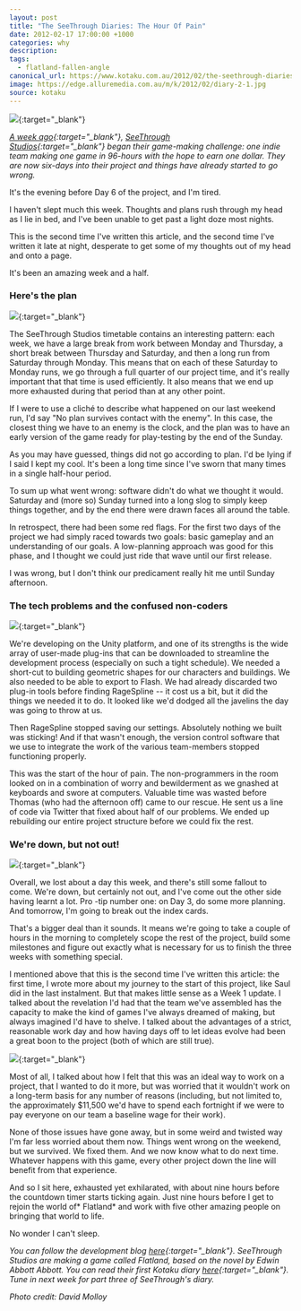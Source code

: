 ```yaml
---
layout: post
title: "The SeeThrough Diaries: The Hour Of Pain"
date: 2012-02-17 17:00:00 +1000
categories: why
description:
tags:
  - flatland-fallen-angle
canonical_url: https://www.kotaku.com.au/2012/02/the-seethrough-diaries-the-hour-of-pain/
image: https://edge.alluremedia.com.au/m/k/2012/02/diary-2-1.jpg
source: kotaku
---
```

[![](https://edge.alluremedia.com.au/m/k/2012/02/diary-2-1.jpg)](https://edge.alluremedia.com.au/m/k/2012/02/diary-2-1.jpg){:target="_blank"}

*[A week ago](http://www.kotaku.com.au/2012/02/the-seethrough-diaries-im-scared/){:target="_blank"}, [SeeThrough Studios](http://seethroughstudios.com/){:target="_blank"} began their game-making challenge: one indie team making one game in 96-hours with the hope to earn one dollar. They are now six-days into their project and things have already started to go wrong.*

It's the evening before Day 6 of the project, and I'm tired.

I haven't slept much this week. Thoughts and plans rush through my head as I lie in bed, and I've been unable to get past a light doze most nights.

This is the second time I've written this article, and the second time I've written it late at night, desperate to get some of my thoughts out of my head and onto a page.

It's been an amazing week and a half.

### Here's the plan

[![](https://edge.alluremedia.com.au/m/k/2012/02/diary-2-2.jpg)](https://edge.alluremedia.com.au/m/k/2012/02/diary-2-2.jpg){:target="_blank"}

The SeeThrough Studios timetable contains an interesting pattern: each week, we have a large break from work between Monday and Thursday, a short break between Thursday and Saturday, and then a long run from Saturday through Monday. This means that on each of these Saturday to Monday runs, we go through a full quarter of our project time, and it's really important that that time is used efficiently. It also means that we end up more exhausted during that period than at any other point.

If I were to use a cliché to describe what happened on our last weekend run, I'd say "No plan survives contact with the enemy". In this case, the closest thing we have to an enemy is the clock, and the plan was to have an early version of the game ready for play-testing by the end of the Sunday.

As you may have guessed, things did not go according to plan. I'd be lying if I said I kept my cool. It's been a long time since I've sworn that many times in a single half-hour period.

To sum up what went wrong: software didn't do what we thought it would. Saturday and (more so) Sunday turned into a long slog to simply keep things together, and by the end there were drawn faces all around the table.

In retrospect, there had been some red flags. For the first two days of the project we had simply raced towards two goals: basic gameplay and an understanding of our goals. A low-planning approach was good for this phase, and I thought we could just ride that wave until our first release.

I was wrong, but I don't think our predicament really hit me until Sunday afternoon.

### The tech problems and the confused non-coders

[![](https://edge.alluremedia.com.au/m/k/2012/02/diary-2-3.jpg)](https://edge.alluremedia.com.au/m/k/2012/02/diary-2-3.jpg){:target="_blank"}

We're developing on the Unity platform, and one of its strengths is the wide array of user-made plug-ins that can be downloaded to streamline the development process (especially on such a tight schedule). We needed a short-cut to building geometric shapes for our characters and buildings. We also needed to be able to export to Flash. We had already discarded two plug-in tools before finding RageSpline -- it cost us a bit, but it did the things we needed it to do. It looked like we'd dodged all the javelins the day was going to throw at us.

Then RageSpline stopped saving our settings. Absolutely nothing we built was sticking! And if that wasn't enough, the version control software that we use to integrate the work of the various team-members stopped functioning properly.

This was the start of the hour of pain. The non-programmers in the room looked on in a combination of worry and bewilderment as we gnashed at keyboards and swore at computers. Valuable time was wasted before Thomas (who had the afternoon off) came to our rescue. He sent us a line of code via Twitter that fixed about half of our problems. We ended up rebuilding our entire project structure before we could fix the rest.

### We're down, but not out!

[![](https://edge.alluremedia.com.au/m/k/2012/02/diary-2-4.jpg)](https://edge.alluremedia.com.au/m/k/2012/02/diary-2-4.jpg){:target="_blank"}

Overall, we lost about a day this week, and there's still some fallout to come. We're down, but certainly not out, and I've come out the other side having learnt a lot. Pro -tip number one: on Day 3, do some more planning. And tomorrow, I'm going to break out the index cards.

That's a bigger deal than it sounds. It means we're going to take a couple of hours in the morning to completely scope the rest of the project, build some milestones and figure out exactly what is necessary for us to finish the three weeks with something special.

I mentioned above that this is the second time I've written this article: the first time, I wrote more about my journey to the start of this project, like Saul did in the last instalment. But that makes little sense as a Week 1 update. I talked about the revelation I'd had that the team we've assembled has the capacity to make the kind of games I've always dreamed of making, but always imagined I'd have to shelve. I talked about the advantages of a strict, reasonable work day and how having days off to let ideas evolve had been a great boon to the project (both of which are still true).

[![](https://edge.alluremedia.com.au/m/k/2012/02/diary-2-5.jpg)](https://edge.alluremedia.com.au/m/k/2012/02/diary-2-5.jpg){:target="_blank"}

Most of all, I talked about how I felt that this was an ideal way to work on a project, that I wanted to do it more, but was worried that it wouldn't work on a long-term basis for any number of reasons (including, but not limited to, the approximately $11,500 we'd have to spend each fortnight if we were to pay everyone on our team a baseline wage for their work).

None of those issues have gone away, but in some weird and twisted way I'm far less worried about them now. Things went wrong on the weekend, but we survived. We fixed them. And we now know what to do next time. Whatever happens with this game, every other project down the line will benefit from that experience.

And so I sit here, exhausted yet exhilarated, with about nine hours before the countdown timer starts ticking again. Just nine hours before I get to rejoin the world of* Flatland* and work with five other amazing people on bringing that world to life.

No wonder I can't sleep.

*You can follow the development blog [here](http://seethroughstudios.com/){:target="_blank"}. SeeThrough Studios are making a game called Flatland, based on the novel by Edwin Abbott Abbott. You can read their first Kotaku diary [here](http://www.kotaku.com.au/2012/02/the-seethrough-diaries-im-scared/){:target="_blank"}. Tune in next week for part three of SeeThrough's diary.*

*Photo credit: David Molloy*
